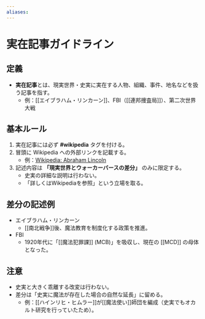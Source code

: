 ```yaml
---
aliases:
---
```

# 実在記事ガイドライン

## 定義
- **実在記事**とは、現実世界・史実に実在する人物、組織、事件、地名などを扱う記事を指す。  
  - 例：[[エイブラハム・リンカーン]]、FBI（[[連邦捜査局]]）、第二次世界大戦

## 基本ルール
1. 実在記事には必ず **#wikipedia** タグを付ける。  
2. 冒頭に Wikipedia への外部リンクを記載する。  
   - 例：[Wikipedia: Abraham Lincoln](https://ja.wikipedia.org/wiki/エイブラハム・リンカーン)  
3. 記述内容は **「現実世界とウォーカーバースの差分」** のみに限定する。  
   - 史実の詳細な説明は行わない。  
   - 「詳しくはWikipediaを参照」という立場を取る。

## 差分の記述例
- エイブラハム・リンカーン  
  - [[南北戦争]]後、魔法教育を制度化する政策を推進。  
- FBI  
  - 1920年代に「[[魔法犯罪課]] (MCB)」を吸収し、現在の [[MCD]] の母体となった。

## 注意
- 史実と大きく乖離する改変は行わない。  
- 差分は「史実に魔法が存在した場合の自然な延長」に留める。  
  - 例：[[ハインリヒ・ヒムラー]]が[[魔法使い]]師団を編成（史実でもオカルト研究を行っていたため）。
